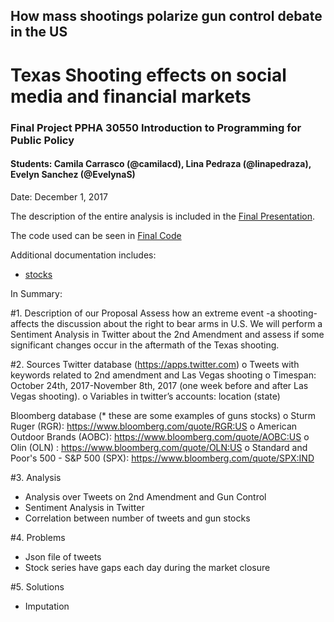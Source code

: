 ## How mass shootings polarize gun control debate in the US
# Texas Shooting effects on social media and financial markets

### **Final Project PPHA 30550** Introduction to Programming for Public Policy
#### Students: Camila Carrasco (@camilacd), Lina Pedraza (@linapedraza), Evelyn Sanchez (@EvelynaS)
Date: December 1, 2017

The description of the entire analysis is included in the [Final Presentation](https://github.com/camilacd/Final-Project-2nd-Amendment/blob/master/GunControlPresentation.pdf).

The code used can be seen in [Final Code](https://github.com/camilacd/Final-Project-2nd-Amendment/blob/master/FinalCode.ipynb)

Additional documentation includes:
- [stocks]()

In Summary:

#1. Description of our Proposal
Assess how an extreme event -a shooting- affects the discussion about the right to bear arms in U.S. We will perform a Sentiment Analysis in Twitter about the 2nd Amendment and assess if some significant changes occur in the aftermath of the Texas shooting. 

#2. Sources
Twitter database (https://apps.twitter.com)
o   Tweets with keywords related to 2nd amendment and Las Vegas shooting
o   Timespan: October 24th, 2017-November 8th, 2017 (one week before and after Las Vegas shooting).
o   Variables in twitter’s accounts: location (state)

Bloomberg database (* these are some examples of guns stocks)
o   Sturm Ruger (RGR): https://www.bloomberg.com/quote/RGR:US 
o   American Outdoor Brands (AOBC): https://www.bloomberg.com/quote/AOBC:US 
o   Olin (OLN) : https://www.bloomberg.com/quote/OLN:US
o   Standard and Poor's 500 - S&P 500 (SPX): https://www.bloomberg.com/quote/SPX:IND

#3. Analysis
- Analysis over Tweets on 2nd Amendment and Gun Control
- Sentiment Analysis in Twitter
- Correlation between number of tweets and gun stocks

#4. Problems
- Json file of tweets
- Stock series have gaps each day during the market closure

#5. Solutions
- Imputation




